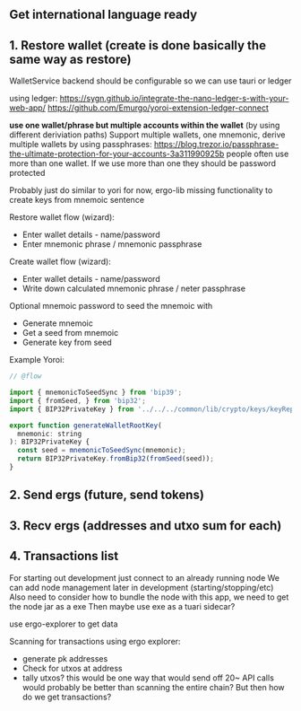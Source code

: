 ## Get international language ready



## 1. Restore wallet (create is done basically the same way as restore)

WalletService backend should be configurable so we can use tauri or ledger

using ledger: https://sygn.github.io/integrate-the-nano-ledger-s-with-your-web-app/
https://github.com/Emurgo/yoroi-extension-ledger-connect

__use one wallet/phrase but multiple accounts within the wallet__ (by using different deriviation paths)
Support multiple wallets, one mnemonic, derive multiple wallets by using passphrases: https://blog.trezor.io/passphrase-the-ultimate-protection-for-your-accounts-3a311990925b
people often use more than one wallet. If we use more than one they should be password protected

Probably just do similar to yori for now, ergo-lib missing functionality to create keys from mnemoic sentence

Restore wallet flow (wizard):
- Enter wallet details - name/password
- Enter mnemonic phrase / mnemonic passphrase

Create wallet flow (wizard):
- Enter wallet details - name/password
- Write down calculated mnemonic phrase / neter passphrase

Optional mnemoic password to seed the mnemoic with 

- Generate mnemoic
- Get a seed from mnemoic
- Generate key from seed

Example Yoroi:

```js
// @flow

import { mnemonicToSeedSync } from 'bip39';
import { fromSeed, } from 'bip32';
import { BIP32PrivateKey } from '../../../common/lib/crypto/keys/keyRepository';

export function generateWalletRootKey(
  mnemonic: string
): BIP32PrivateKey {
  const seed = mnemonicToSeedSync(mnemonic);
  return BIP32PrivateKey.fromBip32(fromSeed(seed));
}
```

## 2. Send ergs (future, send tokens)
## 3. Recv ergs (addresses and utxo sum for each)
## 4. Transactions list



For starting out development just connect to an already running node
We can add node management later in development (starting/stopping/etc)
Also need to consider how to bundle the node with this app, we need to get the node jar as a exe
Then maybe use exe as a tuari sidecar?

use ergo-explorer to get data

Scanning for transactions using ergo explorer:
- generate pk addresses
- Check for utxos at address
- tally utxos?
this would be one way that would send off 20~ API calls
would probably be better than scanning the entire chain? But then how do we get transactions?
